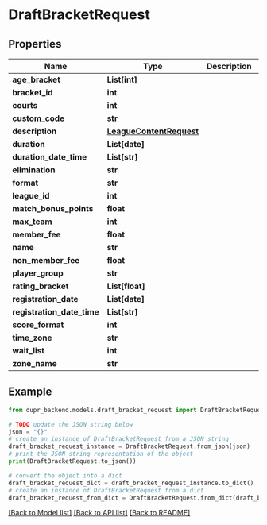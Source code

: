 # DraftBracketRequest


## Properties

Name | Type | Description | Notes
------------ | ------------- | ------------- | -------------
**age_bracket** | **List[int]** |  | [optional] 
**bracket_id** | **int** |  | 
**courts** | **int** |  | [optional] 
**custom_code** | **str** |  | [optional] 
**description** | [**LeagueContentRequest**](LeagueContentRequest.md) |  | [optional] 
**duration** | **List[date]** |  | [optional] 
**duration_date_time** | **List[str]** |  | [optional] 
**elimination** | **str** |  | [optional] 
**format** | **str** |  | [optional] 
**league_id** | **int** |  | [optional] 
**match_bonus_points** | **float** |  | [optional] 
**max_team** | **int** |  | [optional] 
**member_fee** | **float** |  | [optional] 
**name** | **str** |  | [optional] 
**non_member_fee** | **float** |  | [optional] 
**player_group** | **str** |  | [optional] 
**rating_bracket** | **List[float]** |  | [optional] 
**registration_date** | **List[date]** |  | [optional] 
**registration_date_time** | **List[str]** |  | [optional] 
**score_format** | **int** |  | [optional] 
**time_zone** | **str** |  | [optional] 
**wait_list** | **int** |  | [optional] 
**zone_name** | **str** |  | [optional] 

## Example

```python
from dupr_backend.models.draft_bracket_request import DraftBracketRequest

# TODO update the JSON string below
json = "{}"
# create an instance of DraftBracketRequest from a JSON string
draft_bracket_request_instance = DraftBracketRequest.from_json(json)
# print the JSON string representation of the object
print(DraftBracketRequest.to_json())

# convert the object into a dict
draft_bracket_request_dict = draft_bracket_request_instance.to_dict()
# create an instance of DraftBracketRequest from a dict
draft_bracket_request_from_dict = DraftBracketRequest.from_dict(draft_bracket_request_dict)
```
[[Back to Model list]](../README.md#documentation-for-models) [[Back to API list]](../README.md#documentation-for-api-endpoints) [[Back to README]](../README.md)


